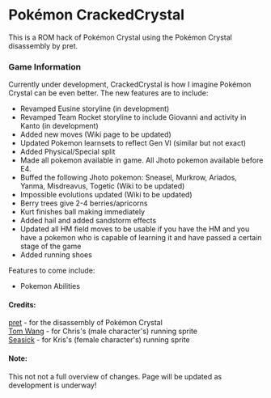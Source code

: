 # Pokémon CrackedCrystal

This is a ROM hack of Pokémon Crystal using the Pokémon Crystal disassembly by pret.

### Game Information
Currently under development, CrackedCrystal is how I imagine Pokémon Crystal can be even better.
The new features are to include:
- Revamped Eusine storyline (in development)
- Revamped Team Rocket storyline to include Giovanni and activity in Kanto (in development)
- Added new moves (Wiki page to be updated)
- Updated Pokemon learnsets to reflect Gen VI (similar but not exact)
- Added Physical/Special split
- Made all pokemon available in game. All Jhoto pokemon available before E4.
- Buffed the following Jhoto pokemon: Sneasel, Murkrow, Ariados, Yanma, Misdreavus, Togetic (Wiki to be updated)
- Impossible evolutions updated (Wiki to be updated)
- Berry trees give 2-4 berries/apricorns
- Kurt finishes ball making immediately
- Added hail and added sandstorm effects
- Updated all HM field moves to be usable if you have the HM and you have a pokemon who is capable of learning it and have passed a certain stage of the game
- Added running shoes

Features to come include:
- Pokemon Abilities

#### Credits:
[pret](https://github.com/pret/pokecrystal) - for the disassembly of Pokémon Crystal  
[Tom Wang](https://github.com/froyomuffin) - for Chris's (male character's) running sprite  
[Seasick](https://github.com/SeasickShore) - for Kris's (female character's) running sprite  

#### Note:
This not not a full overview of changes. Page will be updated as development is underway!
